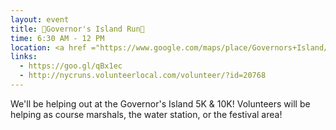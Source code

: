 ```yaml
---
layout: event
title: 🏃Governor's Island Run🏃
time: 6:30 AM - 12 PM
location: <a href ="https://www.google.com/maps/place/Governors+Island/@40.6885844,-74.0237525,16z/data=!3m1!4b1!4m5!3m4!1s0x89c25a7ada7d834f:0x78c2917911c7f535!8m2!3d40.6894501!4d-74.016792">Governor's Island</a>, NY
links:
  - https://goo.gl/qBx1ec
  - http://nycruns.volunteerlocal.com/volunteer/?id=20768
---
```

We'll be helping out at the Governor's Island 5K & 10K! Volunteers will be helping as course marshals, the water station, or the festival area!